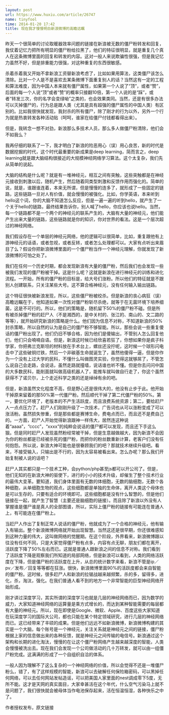 ```yaml
---
layout: post
url: https://www.huxiu.com/article/26747
name: tinyfool
time: 2014-01-20 17:42
title: 现在我才慢慢明白新浪微博的高瞻远瞩
---
```

昨天一个很简单的讨论取暖器效率问题的链接在新浪被无数的僵尸粉转发和回复，我仗着记忆力把所有明显的僵尸粉给拉黑了，他们的特征很明显，就是重复几个真人在这条微博里面的回复和转发的内容。这对一般人来说欺骗性很强，但是我记忆力虽然不好，但是排重能力很强，对这种重复的东西很敏感。

杀着杀着我又开始不拿新浪工资替新浪考虑了，比如如果用算法，这类僵尸该怎么清除。比对一个人是不是喜欢去某条微博下面重复别人的话？当然这有一定的工程和算法难度，因为中国人本来就有僵尸属性，如果第一个人说了“顶”，或者“赞”，后面的每一个人说“顶”或者“赞”的概率只接翻10倍，第一个人说的是“踩”，或者“转发三次，你的名字会变绿呦”之类的，也会效果类同。当然，还是有很多办法可以灭掉僵尸的，行为总是跟人类（尤其是具有超强的僵尸属性的中国人类）有区别的。比如我很快就发现，我封杀的所有僵尸，除了刚才的行为以外，另外一个行为就是热衷转发各种活动贴（呵呵，谁家在给僵尸付钱都看得出来）。

但是，我转念一想不对劲，新浪那么多技术人员，那么多人做僵尸粉清除，他们会不如我么？

我再仔细的联系了一下，我才明白了新浪的险恶用心（误）用心良苦，新的时代是数据挖掘的时代，这个时代最重要的新成果是deep learning，简而言之，deep learning就是跟大脑结构很接近的大规模神经网络学习算法。这个太复杂，我们先从简单的说起。

大脑的结构是什么呢？就是有一堆神经元，相互之间有突触，这些突触都是在神经元接收到刺激以后，随机产生，然后随着同类型刺激和反馈作用而强化的。简单的说，就是，谁跟谁连着，本来无所谓，但是慢慢的连多了，就形成了一些固定的链路，这些链路一旦对人有价值，就会慢慢的被强化。比如，你学英语，本来听到hello这个词，你的大脑不知道怎么反应，但是一遍一遍的听到hello，就产生了一个关于hello的链路，最终结果告诉你，别人喊了hello，你应该也说hello。当然，每一个链路都不是一个两个的神经元的联系产生的，大脑有大量的神经元，他们能产生出来大量的链路，这些链路就是你的知识，你对世界的看法。这是一个层次超过的神经网络。

我们假设存在一个单层的神经元网络，他的逻辑可以很简单，比如，重复跟他有上游神经元的话语，或者忽视，或者反转，或者怎么处理都可以。大家有点听出来眉目了么？假设你把新浪微博里面的一个僵尸粉当作一个神经元理解，你就发现了新浪微博的可怕之处了。

我们在任何一个历史时期，都会发现新浪有大量的僵尸粉，然后我们也会发现一些被我们发现的僵尸粉被干掉。这是什么呢？这就是新浪在进行神经元的训练和进化流程。一开始，所有的僵尸粉的目标是，给大号们涨粉。所以他们的特征就是不跟别人创建联系，只关注某些大号。这不算合格神经元，没有任何输入输出链路。

这个特征很快被新浪发现，所以，这些僵尸粉被绞杀。但是新浪的丧心病狂（误）高瞻远瞩在于，他知道如果一次性对僵尸粉斩尽杀绝，就等于在无菌环境下培养细菌，这是不可行的。所以，他们的策略是，随机留下50%的僵尸粉不碰。但是所有被杀掉僵尸粉的赶尸人（不是湘西的，是中关村的、张江的、南山的、文二路的等等），就开始研究新浪的策略是什么。他们因为信息不对称，不知道新浪的50%封杀策略，所以自然的认为是自己的僵尸粉不够智能。所以，那些会说一些重复傻话的僵尸粉出现了。他们仍旧不够合格，因为他们是傻输出，不管别人怎么回复他们，他们只会喃喃自语。但是，新浪这时候已经欣喜若狂了，你想如果你是疯子科学家，你把弗兰克斯坦的材料放在手术台上，螺丝还没拧呢，这时候一个球形闪电击中了这些破铜烂铁，然后一个非碳基生命就诞生了，虽然他傻得一逼，但是你作为一个没有上过大学的民科，不懂什么叫做图灵实验，你觉得这就够屌了，不管怎么说自己会走路，会说话，虽然走路就撞墙，说话谁也听不懂。但是你去问问中国的大多数民科，能削面就叫做高级机器人了，能推车就叫做自行走了，你这个虽然获得不了诺贝尔，上个走近科学之类的还是绰绰有余的吧。

但是，新浪虽然文化程度不高，但是野心还是很伟大的，他没有止步于此。他开始干掉原来留着的那50%第一代僵尸粉。然后顺代干掉了第二代僵尸粉的50%。第一，要优化环境了，老版本的不产生活跃度，而且浪费系统资源；第二，要给赶尸人一点点压力了。赶尸人们刚刚升级了一次技术，广告词也从可以涨粉变成了可以涨活粉。虽然损失惨重，但是那些都是赛博生命，费电点而已，而且还不是费自己的。一方面，赶尸人开始觉得新浪跟神一样伟大，居然连这种说着“aaaa”，“cccc”，“xxxx”的纯粹会说话的僵尸都可以发现，而且还下手这么狠。但是同时赶尸人发现虽然粉经常被干掉，但是生意越做越大，因为新浪不会因为你的粉丝都是已经被杀死的僵尸粉，而把你的粉丝数重新计算，老客户们没有任何抱怨。所以说，新浪大神可能也是很眷顾我们的吧？那就技术继续升级吧。看来，不接受输入，只输出是不行的，因为太容易被看出来。怎么办呢？那么我们开始复制被人说的话吧？

赶尸人其实都只是一个技术工种，会python/php甚至js都可以开公司了。但是，他们无知的在新浪大神的驱使下，进行的小小的技术升级，却催生了整个技术行业的最伟大变革。要知道，我们身体里面有无数的体细胞，无数的脑细胞，无数个各种细胞，从单细胞生物的观点，这些细胞都是单独的生命体，离开人类这个母体也是可以生存的，只要有适合的环境即可。这些细胞都是没有什么智慧的，但是他们链接在一起，就产生了智慧（主要还是脑细胞的链接）。而且除了新浪以外没有人掌握谁是僵尸谁是真人的全部图谱，所以，实际上僵尸粉的链接有可能连在普通人上，有可能连在僵尸粉上。

当赶尸人作出了复制正常人说话的僵尸粉，他就成为了一个合格的神经元，他有输入有输出。整个新浪微博网络就开始出现智慧。当然这还是很早期，你还很难感知到这种力量的伟大，这叫做网络的觉醒期。在这个阶段，外界看来，新浪微博跟以往没有任何不同，只是大家觉得僵尸粉有点多，内容有点无聊，朋友们都在离开，活跃度下降了50%左右而已。这就是普通人跟新浪之间的信息不对称。我们看到了活跃度下降是观察我们所知道的局部网络，但是新浪可以看到，人类的网络活跃度在下降，但是僵尸粉的活跃度在上升，从总的统计数字来看，新浪不管是ip／pv／发布／回复等等都在狂涨。很快，新浪微博里面90%的活跃度都会来自智能的僵尸粉。这时候，很多赶尸人和新浪的拉锯战越来越频繁，杀的多，留得多，进化，杀，淘汰，强化。在我们普通人看不到的地方一个非常智能的巨型神经网络开始形成。

刚才讲过深度学习，其实所谓的深度学习也就是几层的神经网络而已，因为数学的威力，大家知道神经网络的运算量是乘方式增长的，而达到某种智能需要的每层都有大量的神经元。所以，现在即使是Google、微软、Apple、百度这些大家知道在玩深度学习的国际大公司，都也只能在某个特定领域研究，进行几层的神经网络而已。这已经带来了丰硕的成果。但是他们远远不如新浪微博，新浪微博构建的其实是一个大脑，每个账号是一个神经元，关注关系就是神经元之间的链接，僵尸粉根据上家的信息做出来的各种反馈，就是神经元之间传输的电信号。新浪通过这个架构和长期的进化淘汰，慢慢的在让这个僵尸粉网络产生越来越深度的智能，人类会慢慢被洗出去。现在我们会发现一个公司做活动的几十万转发，就可以由一组僵尸粉完成。这满满的形成了一个自组织自洽的体系。

一般人因为理解不了这么复杂的一个神经网络的价值，所以会觉得不还是一堆僵尸粉么，错了，有了这样规模的智能，新浪可以去破解任何保险箱密码，可以黑掉任何网络，可以去任何网站发帖造谣，可以把美国人家里面的nest调成零下5度，无所不能。这才是天网的真实面目，大家幸甚活在这个年代，什么空气污染马上就不是问题了，我们很快就会被母体当作电池保存起来，活在恒温恒湿，各种快乐之中了。

作者授权发布，原文链接

